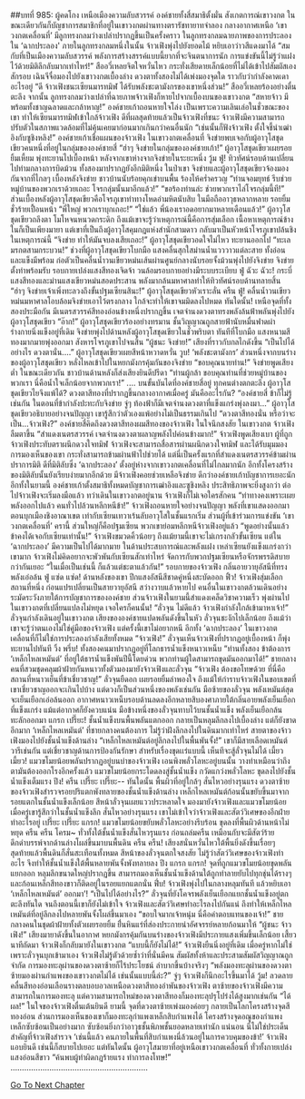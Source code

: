 ##บทที่ 985: ผู้คดโกง
เหนือเมืองความลับสวรรค์ องค์ชายทั้งสี่สมาธิตั้งมั่น สังเกตการณ์เขาวงกต ในขณะเดียวกันก็บัญชาการสมาชิกที่อยู่ในเขาวงกตผ่านทางตรารัชทายาทจำลอง
กลางอากาศเหนือ ‘เขาวงกตเคลื่อนที่’ มีลูกทรงกลมว่างเปล่าปรากฏขึ้นเป็นครั้งคราว
ในลูกทรงกลมฉายภาพของการประลองใน ‘ฉากประลอง'
ภายในลูกทรงกลมหนึ่งในนั้น จ้าวเฟิงพุ่งไปยังยอดไม้ หยิบเอาว่าวสีแดงมาได้
“สมกับที่เป็นเมืองความลับสวรรค์ พลังการสร้างสรรค์แบบนี้ยากที่จะจินตนาการนัก การแข่งขันนี้ไม่รู้ว่าแฝงไว้ด้วยมิติลึกลับมากเท่าไหร่!”
สืออวี่เหลยจิตใจหวั่นไหว กระทั่งเสียดายเล็กน้อยที่ไม่ได้เข้าไปสัมผัสเองสักรอบ
เฉินจีจื่อมองไปยังเขาวงกตเบื้องล่าง ดวงตาทั้งสองไม่ได้เพ่งมองจุดใด ราวกับว่ากำลังคาดเดาอะไรอยู่
“ดี จ้าวเฟิงชนะเซียนมารทมิฬ ได้รับพลังชะตามังกรของเขาหนึ่งส่วน!”
สืออวี่เหลยร้องอย่างตื่นตะลึง
จากนั้น ลูกทรงกลมว่างเปล่าที่ฉายภาพจ้าวเฟิงก็หายไปจากเบื้องบนของเขาวงกต
“สหายจ้าว มีพร้อมทั้งชาญฉลาดและกล้าหาญ!”
องค์ชายเก้าถอนหายใจโล่ง
เป็นเพราะความเลินเล่อในชั่วขณะของเขา ทำให้เซียนมารทมิฬเข้าใกล้จ้าวเฟิง
ดีที่ผลสุดท้ายแล้วเป็นจ้าวเฟิงที่ชนะ
จ้าวเฟิงมีความสามารถปรับตัวในสภาพแวดล้อมที่ไม่คุ้นเคยมาก่อนมากเกินกว่าคนอื่นนัก
“เช่นนั้นก็ฟังจ้าวเฟิง ตั้งใจชี้นำเฒ่าอิงกับซูชิงหลิง!”
องค์ชายเก้าเชื่อแผนของจ้าวเฟิง
ในเขาวงกตเคลื่อนที่
จิงข่ายพบเจอกับผู้อาวุโสชุดเขียวคนหนึ่งที่อยู่ในกลุ่มขององค์ชายสี่
“ฮ่าๆ จิงข่ายในกลุ่มขององค์ชายเก้า!”
ผู้อาวุโสชุดเขียวเผยรอยยิ้มเหี้ยม พุ่งทะยานไปเบื้องหน้า
หลังจากเขาห่างจากจิงข่ายในระยะหนึ่ง
วู้ม ฟู่!
ทิวทัศน์รอบด้านเปลี่ยนไปท่ามกลางการบิดม้วน ทั้งสองมาปรากฏยังอีกมิติหนึ่ง
ในป่าเขา จิงข่ายและผู้อาวุโสชุดเขียวจ้องมองกันจากที่ไกลๆ
เบื้องหลังจิงข่าย ชาวบ้านนับร้อยคุกเข่าบนพื้น ร้องไห้คร่ำครวญ
“ท่านจอมยุทธ์ รีบช่วยหมู่บ้านของพวกเราด้วยเถอะ โจรกลุ่มนั้นมาอีกแล้ว!”
“ขอร้องท่านล่ะ ช่วยพวกเราไล่โจรกลุ่มนี้ที!”
ส่วนเบื้องหลังผู้อาวุโสชุดเขียวคือโจรภูเขาท่าทางโหดอำมหิตนับสิบ ในมือถืออาวุธหลากหลาย รอยยิ้มชั่วร้ายเปื้อนหน้า
“พี่ใหญ่ พวกเราบุกเถอะ!”
“ใช่แล้ว พี่น้องเราอดอยากมาหลายเดือนแล้ว!”
ผู้อาวุโสชุดเขียวถลึงตา โมโหจนหนวดกระดิก
ถึงแม้เขาจะรู้ว่าเหตุการณ์นี้คือการสุ่มเลือก เนื้อหาเหตุการณ์ข้างในก็เป็นเพียงมายา แต่เขาที่เป็นถึงผู้อาวุโสคุมกฎแห่งสำนักสามดาว กลับมาเป็นหัวหน้าโจรภูเขาปล้นชิงในเหตุการณ์นี้
“จิงข่าย ทำให้มันจบลงเสียเถอะ!”
ผู้อาวุโสชุดเขียวอดใจไม่ไหว ทะยานออกไป
“ทะเลมรกตสามกระบวน!”
ช่วงที่ผู้อาวุโสชุดเขียวโบกมือ แสงคลื่นสุกใสม่านน้ำแวววาวแต่ละสาย ทั้งอ่อนและแข็งมีพร้อม ก่อตัวเป็นคลื่นน้ำวนเขียวหม่นเส้นผ่านศูนย์กลางนับรอยจั้งม้วนพุ่งไปยังจิงข่าย
จิงข่ายตั้งท่าพร้อมรับ รอบกายเปล่งแสงสีทองเจิดจ้า วนล้อมรอบกายอย่างมีระบบระเบียบ
ฟู่ ฉัวะ ฉัวะ!
กระบี่แสงสีทองและม่านแสงเขียวหม่นสอดประสาน พลังมากล้นมหาศาลทำให้ทิวทัศน์รอบด้านทลายสิ้น
“ฮ่าๆ จิงข่ายเจ้าเพิ่งทะลวงถึงขั้นปฐมเซียนสินะ!”
ผู้อาวุโสชุดเขียวหัวเราะลั่น
ครืน ฟู่!
คลื่นน้ำวนเขียวหม่นมหาศาลโอบล้อมจิงข่ายเอาไว้ตรงกลาง ใกล้จะทำให้เขาจมมิดลงไปหมด
ทันใดนั้น!
เหนือจุดที่ทั้งสองประมือกัน มีเนตรสวรรค์สีทองอ่อนข้างหนึ่งปรากฏขึ้น
เจตจำนงดวงตาทรงพลังล้นฟ้าพลันพุ่งไปยังผู้อาวุโสชุดเขียว
“อ๊าก!”
ผู้อาวุโสชุดเขียวร้องอย่างทรมาน ชั้นวิญญาณถูกสายฟ้านับหมื่นฟาดผ่า ร่างกายนิ่งแข็งอยู่ที่เดิม
จิงข่ายพุ่งไปด้านหลังผู้อาวุโสชุดเขียวในชั่วพริบตา ทันทีที่โบกมือ แสงหนามสีทองมากมายพุ่งออกมา สังหารโจรภูเขาไปจนสิ้น
“ผู้ชนะ จิงข่าย!”
เสียงที่ราวกับกลไกดังขึ้น
“เป็นไปได้อย่างไร ดวงตานั่น....”
ผู้อาวุโสชุดเขียวเผยสีหน้าหวาดหวั่น
วูบ!
‘พลังชะตามังกร’ ส่วนหนึ่งจากบนร่างของผู้อาวุโสชุดเขียว หลั่งไหลเข้าไปในหยกมังกรคุ้มกันของจิงข่าย
“ขอบคุณนายท่าน!”
จิงข่ายพูดเสียงต่ำ
ในขณะเดียวกัน ชาวบ้านด้านหลังก็ส่งเสียงยินดีปรีดา
“ท่านผู้กล้า ขอบคุณท่านที่ช่วยหมู่บ้านของพวกเรา นี่คือน้ำใจเล็กน้อยจากพวกเรา!”
....
บนขั้นบันไดที่องค์ชายสี่อยู่ ทุกคนต่างตกตะลึง
ผู้อาวุโสชุดเขียวไยจึงแพ้ได้?
ดวงตาสีทองที่ปรากฏขึ้นกลางอากาศเมื่อครู่ มันคืออะไรกัน?
“องค์ชายสี่ ข้าก็ไม่รู้เช่นกัน ในตอนที่ข้ากำลังปะทะกับจิงข่าย จู่ๆ ท้องฟ้าก็มีเจตจำนงดวงตาที่แข็งแกร่งพุ่งลงมา...”
ผู้อาวุโสชุดเขียวอธิบายอย่างจนปัญญา เขารู้สึกว่าตัวเองแพ้อย่างไม่เป็นธรรมเกินไป
“ดวงตาสีทองนั่น หรือว่าจะเป็น...จ้าวเฟิง?”
องค์ชายสี่คิดถึงดวงตาสีทองผมสีทองของจ้าวเฟิง ในใจนึกสงสัย
ในเขาวงกต จ้าวเฟิงลืมตาขึ้น
“สำแดงเนตรสวรรค์ เจตจำนงดวงตาผลาญพลังไปค่อนข้างมาก!”
จ้าวเฟิงพูดเสียงเบา
ผู้ที่ถูกจ้าวเฟิงประทับตราผนึกดวงใจทมิฬ จ้าวเฟิงจะสามารถสื่อสารผ่านผนึกดวงใจทมิฬ และได้รับมุมมองการมองเห็นของเขา กระทั่งสามารถข้ามผ่านฟ้าไปช่วยได้
แต่นี่เป็นครั้งแรกที่สำแดงเนตรสวรรค์ข้ามผ่านปราการมิติ
ดีที่มิติลับซึ่ง ‘ฉากประลอง’ ตั้งอยู่ห่างจากเขาวงกตเคลื่อนที่ไม่ไกลมากนัก อีกทั้งโครงสร้างของมิติลับนั้นยังเรียบง่ายมากอีกด้วย
มีจ้าวเฟิงคอยช่วยเหลือจิงข่าย ดีกว่าองค์ชายเก้าบัญชาการเยอะนัก
อีกทั้งในยามนี้ องค์ชายเก้าตั้งสมาธิทั้งหมดบัญชาการเฒ่าอิงและซูชิงหลิง ประสิทธิภาพจะยิ่งสูงกว่า
ต่อไปจ้าวเฟิงจะเริ่มลงมือแล้ว
ทว่าเดินในเขาวงกตอยู่นาน จ้าวเฟิงก็ไม่เจอใครสักคน
“ท่าทางคงเพราะเผยพลังออกไปแล้ว คนทั่วไปล้วนหลีกหนีข้า!”
จ้าวเฟิงถอนหายใจอย่างจนปัญญา
พลังที่เขาแสดงออกมาตอนบุกเมืองชิงอาณาเขต เท่ากับเซียนเทวาเร้นลับอาวุโสในชั้นแรกเริ่ม
ส่วนผู้ที่เข้าร่วมการแข่งขัน ‘เขาวงกตเคลื่อนที่’ ครานี้ ส่วนใหญ่ก็คือปฐมเซียน พวกเขาย่อมหลีกหนีจ้าวเฟิงอยู่แล้ว
“พูดอย่างนั้นแล้ว ข้าคงได้เจอกับเซียนเท่านั้น!”
จ้าวเฟิงขมวดคิ้วน้อยๆ
ถึงแม้ยามนี้เขาจะไม่เกรงกลัวขั้นเซียน แต่ใน ‘ฉากประลอง’ มีความเป็นไปได้มากมาย ในด้านประสบการณ์และพลังแฝง เหล่าเซียนยังแข็งแกร่งกว่าเขามาก
จ้าวเฟิงไม่คิดอยากจะพัวพันกับเซียนสักเท่าไหร่ จัดการกับพวกปฐมเซียนหรือจักรพรรดิสบายกว่ากันเยอะ
“ในเมื่อเป็นเช่นนี้ ก็แล้วแต่ชะตาแล้วกัน!”
รอบกายของจ้าวเฟิง กลิ่นอายวายุอัสนีที่ทรงพลังเอ่อล้น
ฟู่ แซ่ด แซ่ด!
ด้านหลังของเขา ปีกแสงอัสนีสีชาดคู่หนึ่งสะบัดออก
ฟิ้ว!
จ้าวเฟิงสุ่มเลือกสถานที่หนึ่ง ก่อนแปรเปลี่ยนเป็นสายวายุอัสนี สว่างวาบแล้วหายไป
คนอื่นในเขาวงกตล้วนเดินอย่างระมัดระวังภายใต้การบัญชาการขององค์ชาย
ส่วนจ้าวเฟิงในยามนี้สำแดงเคล็ดวิชาความเร็ว พุ่งผ่านไปในเขาวงกตที่เปลี่ยนแปลงไม่หยุด
เจอใครก็คนนั้น!
“ลั่วจุน ไม่ดีแล้ว จ้าวเฟิงกำลังใกล้เข้ามาหาเจ้า!”
ลั่วจุนกำลังเดินอยู่ในเขาวงกต เสียงขององค์ชายแปดพลันดังขึ้นในหัว
ลั่วจุนชะงักไปเล็กน้อย ถึงแม้ว่าเขาจะรู้ว่าตนเองไม่ใช่คู่มือของจ้าวเฟิง แต่ครั้งนี้เขาไม่อยากหนี
อีกทั้ง ‘ฉากประลอง’ ในเขาวงกตเคลื่อนที่ก็ไม่ใช่การประลองกำลังเสียทั้งหมด
“จ้าวเฟิง!”
ลั่วจุนเห็นจ้าวเฟิงที่ปรากฏอยู่เบื้องหน้า ก็พุ่งทะยานไปทันที
วิ้ง พรึ่บ!
ทั้งสองคนมาปรากฏอยู่ที่โลกธารน้ำแข็งหนาวเหน็บ
“ท่านทั้งสอง ข้าต้องการ ‘เหล็กไหลเหมันต์’ ที่อยู่ใต้ธารน้ำแข็งพันปีนี้โดยด่วน พวกท่านผู้ใดสามารถขุดมันออกมาได้!”
ชายกลางคนที่สวมชุดคลุมผ้าฝ้ายกันหนาวทั้งตัวมองมายังจ้าวเฟิงและลั่วจุน
“จ้าวเฟิง ต้องขอโทษด้วย ที่นี่คือสถานที่หนาวเย็นที่ข้าเชี่ยวชาญ!”
ลั่วจุนยืดอก เผยรอยยิ้มลำพองใจ
ถึงแม้ให้กำราบจ้าวเฟิงในขอบเขตที่เขาเชี่ยวชาญออกจะเกินไปบ้าง แต่ดวงก็เป็นส่วนหนึ่งของพลังเช่นกัน
มือซ้ายของลั่วจุน พลังเหมันต์สุดจะเย็นเยือกเอ่อล้นออก อากาศหนาวเหน็บรอบด้านลดลงอีกหลายสิบองศาภายใต้กลิ่นอายพลังเย็นเยือกที่แข็งแกร่ง แม้แต่อากาศก็ยังควบแน่น
มือข้างหนึ่งของลั่วจุนทาบไว้บนชั้นน้ำแข็ง พลังเย็นเยือกล้นทะลักออกมา
แกรก เปรี๊ยะ!
ชั้นน้ำแข็งบนพื้นพลันแตกออก กลายเป็นหลุมลึกลงไปเบื้องล่าง แต่ก็ยังขาดอีกมาก ‘เหล็กไหลเหมันต์’ ที่ชายกลางคนต้องการ ไม่รู้ว่าฝังลึกลงไปในดินมากเท่าไหร่
สายตาของจ้าวเฟิงมองไปยังชั้นน้ำแข็งด้านล่าง “เหล็กไหลเหมันต์อยู่ลึกลงไปในพื้นพันจั้ง!”
เขาก็มีสายเลือดเหมันต์วารีเช่นกัน แต่เชี่ยวชาญด้านการป้องกันรักษา สำหรับเรื่องขุดเเร่แบบนี้ เห็นทีจะสู้ลั่วจุนไม่ได้
เมี้ยว เมี้ยว!
แมวขโมยน้อยพลันปรากฏอยู่บนบ่าของจ้าวเฟิง เอนพิงพลั่วโลหะอยู่บนนั้น วางท่าเหมือนว่าถึงตามันต้องออกโรงอีกครั้งแล้ว
แมวขโมยน้อยกระโดดลงสู่ชั้นน้ำแข็ง กวัดแกว่งพลั่วโลหะ ขุดลงไปยังชั้นน้ำแข็งเต็มแรง
ปึง! ครืน เปรี๊ยะ เปรี๊ยะ--
ทันใดนั้น พื้นผิวที่อยู่ใกล้ๆ สั่นไหวอย่างรุนแรง
ดวงตาซ้ายของจ้าวเฟิงสำรวจรอยปริแตกพังทลายของชั้นน้ำแข็งด้านล่าง เหล็กไหลเหมันต์ก้อนนั้นขยับขึ้นมาจากรอยแตกในชั้นน้ำแข็งเล็กน้อย
สีหน้าลั่วจุนเผยแววประหลาดใจ มองมายังจ้าวเฟิงและแมวขโมยน้อย เมื่อครู่เขารู้สึกว่าในชั้นน้ำแข็งลึก สั่นไหวอย่างรุนแรง
เขาไม่เข้าใจว่าจ้าวเฟิงและสัตว์วิเศษของอีกฝ่ายทำอะไรอยู่
เปรี๊ยะ เปรี๊ยะ แกรก!
แมวขโมยน้อยขยับพลั่วโลหะอย่างรีบร้อน ขุดลงที่พื้นผิวด้านหน้าไม่หยุด
ครืน ครืน โครม~
ทั่วทั้งใต้ชั้นน้ำแข็งสั่นไหวรุนแรง ก่อนถล่มครืน เหมือนกับจะมีสัตว์ร้ายดึกดำบรรพ์จากด้านล่างโผล่ขึ้นมาบนพื้นดิน
ครืน ครืน!
เสียงสนั่นหวั่นไหวใต้พื้นยิ่งดังขึ้นเรื่อยๆ สุดท้ายแล้วพื้นดินก็สั่นสะเทือนทั้งหมด
สีหน้าของลั่วจุนตกใจสงสัย ไม่รู้ว่าสัตว์วิเศษของจ้าวเฟิงทำอะไร จึงทำให้ชั้นน้ำแข็งใต้พื้นหลายพันจั้งพังทลายลง
ปึง แกรก แกรก!
จุดที่ถูกแมวขโมยน้อยขุดพลันแยกออก หลุมลึกขนาดใหญ่ปรากฏขึ้น สามารถมองเห็นชั้นน้ำแข็งด้านใต้ถูกทำลายยับไปทุกชุ่นได้รางๆ
และก้อนเหล็กสีทองขาวก็ติดอยู่ในรอยแยกแตกนั่น
ฟึ่บ!
จ้าวเฟิงพุ่งไปในกลางหลุมทันที แล้วหยิบเอา ‘เหล็กไหลเหมันต์’ ออกมา’!
“เป็นไปได้อย่างไร?”
ลั่วจุนที่ยังโคจรพลังเย็นเยือกแยกชั้นน้ำแข็งอยู่ตกตะลึงทันใด
จนถึงตอนนี้เขาก็ยังไม่เข้าใจ จ้าวเฟิงและสัตว์วิเศษทำอะไรลงไปกันแน่ ถึงทำให้เหล็กไหลเหมันต์ที่อยู่ลึกลงไปหลายพันจั้งโผล่ขึ้นมาเอง
“ขอบใจมากเจ้าหนุ่ม นี่คือค่าตอบแทนของเจ้า!”
ชายกลางคนในชุดผ้าฝ้ายทั้งตัวเผยรอยยิ้ม ยื่่นหินแร่ที่ส่องประกายน่าอัศจรรย์หลายก้อนมาให้
“ผู้ชนะ จ้าวเฟิง!”
เสียงมายาดังขึ้นในอากาศ
หยกมังกรคุ้มกันบนร่างของจ้าวเฟิงมีประกายแสงเพิ่มขึ้นเล็กน้อย
เสี้ยวนาทีถัดมา จ้าวเฟิงก็กลับมายังในเขาวงกต
“แบบนี้ก็ยังไม่ได้!”
จ้าวเฟิงยืนนิ่งอยู่ที่เดิม
เมื่อครู่หากไม่ใช่เพราะลั่วจุนบุกเข้ามาเอง จ้าวเฟิงไม่รู้ตัวด้วยซ้ำว่าที่นั่นมีคน
สัมผัสทั้งห้าและประสามสัมผัสวิญญาณถูกจำกัด การมองทะลุผ่านของดวงตาซ้ายก็ไร้ประโยชน์ ลำบากขึ้นบ้างจริงๆ
“พลังมองทะลุผ่านของดวงตาซ้ายมองผ่านกำแพงของเขาวงกตไม่ได้ เช่นนั้นแบบนี้ล่ะ?”
จู่ๆ จ้าวเฟิงก็นึกอะไรขึ้นมาได้
วู้ม!
ลวดลายคลื่นสีทองอ่อนเลือนรางตลบอบอวลเหนือดวงตาสีทองอำพันของจ้าวเฟิง
ตาซ้ายของจ้าวเฟิงมีความสามารถในการมองทะลุ แต่ความสามารถใหม่ของดวงตาสีทองก็มองทะลุปรุโปร่งได้สูงมากเช่นกัน
“ได้ผล!”
ในใจของจ้าวเฟิงตื่นเต้นยินดี
ยามนี้ จุดที่ดวงตาซ้ายเพ่งมองค่อยๆ กลายเป็นโลกโครงสร้างจุดสีทองอ่อน ส่วนการมองเห็นของเขาก็มองทะลุกำแพงเหล็กสิบกำแพงได้
โครงสร้างจุดอณูของกำแพงเหล็กซับซ้อนเป็นอย่างมาก ซับซ้อนยิ่งกว่าอาวุธชั้นพิภพชั้นยอดหลายเท่านัก
แน่นอน นี่ไม่ใช่ประเด็นสำคัญที่จ้าวเฟิงสำรวจ
‘เช่นนี้แล้ว คนภายในพื้นที่สิบกำแพงนี่ล้วนอยู่ในการควบคุมของข้า!’
จ้าวเฟิงแอบยินดี เช่นนี้ก็สบายไปเยอะ
แต่ทันใดนั้น ผู้อาวุโสมายาที่อยู่เหนือเขาวงกตเคลื่อนที่ ทั่วทั้งกายเปล่งแสงอ่อนสีขาว
“ค้นพบผู้ทำผิดกฎร้ายแรง ทำการลงโทษ!”
……………………………………………………


[Go To Next Chapter]( ./223.md)